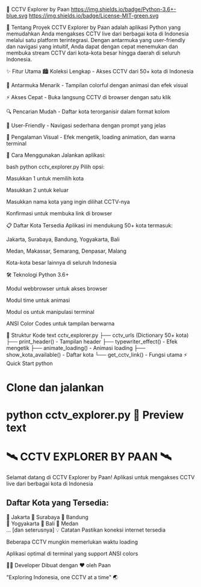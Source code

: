 📡 CCTV Explorer by Paan
https://img.shields.io/badge/Python-3.6+-blue.svg
https://img.shields.io/badge/License-MIT-green.svg

🎯 Tentang Proyek
CCTV Explorer by Paan adalah aplikasi Python yang memudahkan Anda mengakses CCTV live dari berbagai kota di Indonesia melalui satu platform terintegrasi. Dengan antarmuka yang user-friendly dan navigasi yang intuitif, Anda dapat dengan cepat menemukan dan membuka stream CCTV dari kota-kota besar hingga daerah di seluruh Indonesia.

✨ Fitur Utama
🏙️ Koleksi Lengkap - Akses CCTV dari 50+ kota di Indonesia

🎨 Antarmuka Menarik - Tampilan colorful dengan animasi dan efek visual

⚡ Akses Cepat - Buka langsung CCTV di browser dengan satu klik

🔍 Pencarian Mudah - Daftar kota terorganisir dalam format kolom

🎯 User-Friendly - Navigasi sederhana dengan prompt yang jelas

🌈 Pengalaman Visual - Efek mengetik, loading animation, dan warna terminal

🚀 Cara Menggunakan
Jalankan aplikasi:

bash
python cctv_explorer.py
Pilih opsi:

Masukkan 1 untuk memilih kota

Masukkan 2 untuk keluar

Masukkan nama kota yang ingin dilihat CCTV-nya

Konfirmasi untuk membuka link di browser

📋 Daftar Kota Tersedia
Aplikasi ini mendukung 50+ kota termasuk:

Jakarta, Surabaya, Bandung, Yogyakarta, Bali

Medan, Makassar, Semarang, Denpasar, Malang

Kota-kota besar lainnya di seluruh Indonesia

🛠️ Teknologi
Python 3.6+

Modul webbrowser untuk akses browser

Modul time untuk animasi

Modul os untuk manipulasi terminal

ANSI Color Codes untuk tampilan berwarna

📁 Struktur Kode
text
cctv_explorer.py
├── cctv_urls (Dictionary 50+ kota)
├── print_header() - Tampilan header
├── typewriter_effect() - Efek mengetik
├── animate_loading() - Animasi loading
├── show_kota_available() - Daftar kota
└── get_cctv_link() - Fungsi utama
⚡ Quick Start
python
# Clone dan jalankan
python cctv_explorer.py
🎨 Preview
text
==========================================================
🛰️           CCTV EXPLORER BY PAAN           🛰️
==========================================================

Selamat datang di CCTV Explorer by Paan!
Aplikasi untuk mengakses CCTV live dari berbagai kota di Indonesia

Daftar Kota yang Tersedia:
--------------------------------------------------
📍 Jakarta    📍 Surabaya     📍 Bandung     
📍 Yogyakarta 📍 Bali         📍 Medan       
... [dan seterusnya]
💡 Catatan
Pastikan koneksi internet tersedia

Beberapa CCTV mungkin memerlukan waktu loading

Aplikasi optimal di terminal yang support ANSI colors

👨‍💻 Developer
Dibuat dengan ❤️ oleh Paan

"Exploring Indonesia, one CCTV at a time" 🌏
